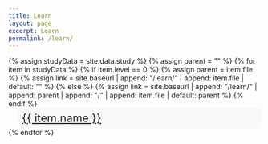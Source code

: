```yaml
---
title: Learn
layout: page
excerpt: Learn
permalink: /learn/
---
```


<style>

#study-container {
  padding: 0px;
}

#study-list {
  list-style-type: none;
  margin: 0;
  padding: 0;
}

#study-list li {
  margin-left: 20px;
  font-size: 18px;
  padding: 7px;
  border-radius: 5px;
  background-color: #f8f8f8;
  margin-bottom: 8px;
  transition: background-color 0.3s ease; /* Smooth transition on hover */
}

#study-list li:hover {
  font-weight: bold; /* Bold text on hover */
  font-size: 20px;
  background-color: #007bff; /* Lighter background color on hover */
  cursor: pointer;
}

#study-list li:last-child {
  margin-bottom: 0;
}

#study-list li.level-0 {
  margin-top: 24px; /* Adjust the value based on your preference */
}

#study-list li a {
  /* text-decoration: none; /* Remove underline */
  color: inherit; /* Inherit color from parent (non-link color) */
}

</style>

<div id="study-container">
  <ul id="study-list">
    {% assign studyData = site.data.study %}
    {% assign parent = "" %}
    {% for item in studyData %}
      {% if item.level == 0 %}
        {% assign parent = item.file %}
        {% assign link = site.baseurl | append: "/learn/" | append: item.file | default: "" %}
      {% else %}
        {% assign link = site.baseurl | append: "/learn/" | append: parent | append: "/" | append: item.file | default: parent %}
      {% endif %}
      <li class="level-{{ item.level }}" style="margin-left: {{ item.level | times: 40 }}px; font-size: 22px;">
      <a href="{{ link }}" target="_blank">{{ item.name }}</a>
      </li>
    {% endfor %}
  </ul>
</div>